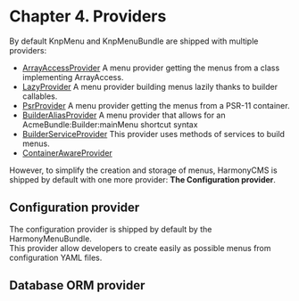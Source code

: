 # Chapter 4. Providers

By default KnpMenu and KnpMenuBundle are shipped with multiple providers:

* [ArrayAccessProvider](https://github.com/KnpLabs/KnpMenu/blob/master/src/Knp/Menu/Provider/ArrayAccessProvider.php) A menu provider getting the menus from a class implementing ArrayAccess.
* [LazyProvider](https://github.com/KnpLabs/KnpMenu/blob/master/src/Knp/Menu/Provider/LazyProvider.php) A menu provider building menus lazily thanks to builder callables.
* [PsrProvider](https://github.com/KnpLabs/KnpMenu/blob/master/src/Knp/Menu/Provider/PsrProvider.php) A menu provider getting the menus from a PSR-11 container.
* [BuilderAliasProvider](https://github.com/KnpLabs/KnpMenuBundle/blob/master/src/Provider/BuilderAliasProvider.php) A menu provider that allows for an AcmeBundle:Builder:mainMenu shortcut syntax
* [BuilderServiceProvider](https://github.com/KnpLabs/KnpMenuBundle/blob/master/src/Provider/BuilderServiceProvider.php) This provider uses methods of services to build menus.
* [ContainerAwareProvider](https://github.com/KnpLabs/KnpMenuBundle/blob/master/src/Provider/ContainerAwareProvider.php)

However, to simplify the creation and storage of menus, HarmonyCMS is shipped by default with one more provider: **The Configuration provider**.

## Configuration provider

The configuration provider is shipped by default by the HarmonyMenuBundle.  
This provider allow developers to create easily as possible menus from configuration YAML files.

## Database ORM provider

